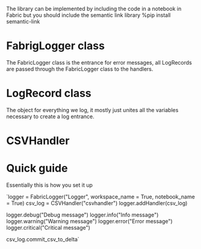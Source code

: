 The library can be implemented by including the code in a notebook in Fabric but you should include the semantic link library %pip install semantic-link  

# FabrigLogger class

The FabricLogger class is the entrance for error messages, all LogRecords are passed through the FabricLogger class to the handlers.

# LogRecord class

The object for everything we log, it mostly just unites all the variables necessary to create a log entrance.

# CSVHandler 

# Quick guide

Essentially this is how you set it up 

`logger = FabricLogger("Logger", workspace_name = True, notebook_name = True)
csv_log = CSVHandler("csvhandler")
logger.addHandler(csv_log)

logger.debug("Debug message")
logger.info("Info message")
logger.warning("Warning message")
logger.error("Error message")
logger.critical("Critical message")

csv_log.commit_csv_to_delta`

